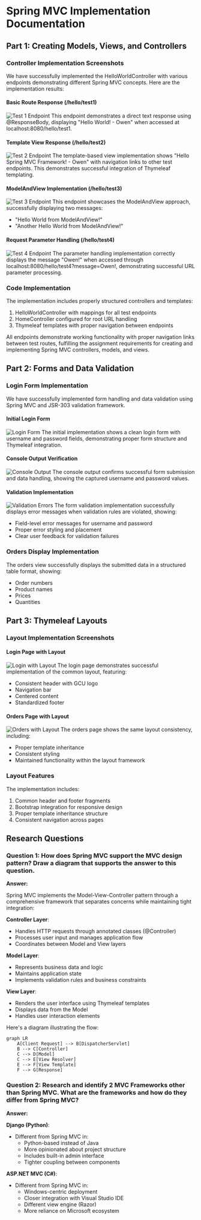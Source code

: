 # Spring MVC Implementation Documentation

## Part 1: Creating Models, Views, and Controllers
### Controller Implementation Screenshots
We have successfully implemented the HelloWorldController with various endpoints demonstrating different Spring MVC concepts. Here are the implementation results:

#### Basic Route Response (/hello/test1)
![Test 1 Endpoint](test1.png)
This endpoint demonstrates a direct text response using @ResponseBody, displaying "Hello World! - Owen" when accessed at localhost:8080/hello/test1.

#### Template View Response (/hello/test2)
![Test 2 Endpoint](test2.png)
The template-based view implementation shows "Hello Spring MVC Framework! - Owen" with navigation links to other test endpoints. This demonstrates successful integration of Thymeleaf templating.

#### ModelAndView Implementation (/hello/test3)
![Test 3 Endpoint](test3.png)
This endpoint showcases the ModelAndView approach, successfully displaying two messages:
- "Hello World from ModelAndView!"
- "Another Hello World from ModelAndView!"

#### Request Parameter Handling (/hello/test4)
![Test 4 Endpoint](test4.png)
The parameter handling implementation correctly displays the message "Owen!" when accessed through localhost:8080/hello/test4?message=Owen!, demonstrating successful URL parameter processing.

### Code Implementation
The implementation includes properly structured controllers and templates:
1. HelloWorldController with mappings for all test endpoints
2. HomeController configured for root URL handling
3. Thymeleaf templates with proper navigation between endpoints

All endpoints demonstrate working functionality with proper navigation links between test routes, fulfilling the assignment requirements for creating and implementing Spring MVC controllers, models, and views.

## Part 2: Forms and Data Validation
### Login Form Implementation
We have successfully implemented form handling and data validation using Spring MVC and JSR-303 validation framework.

#### Initial Login Form
![Login Form](loginForm.png)
The initial implementation shows a clean login form with username and password fields, demonstrating proper form structure and Thymeleaf integration.

#### Console Output Verification
![Console Output](LoginUpdated.png)
The console output confirms successful form submission and data handling, showing the captured username and password values.

#### Validation Implementation
![Validation Errors](LoginFailed.png)
The form validation implementation successfully displays error messages when validation rules are violated, showing:
- Field-level error messages for username and password
- Proper error styling and placement
- Clear user feedback for validation failures

### Orders Display Implementation
The orders view successfully displays the submitted data in a structured table format, showing:
- Order numbers
- Product names
- Prices
- Quantities

## Part 3: Thymeleaf Layouts
### Layout Implementation Screenshots

#### Login Page with Layout
![Login with Layout](OrdersForm.png)
The login page demonstrates successful implementation of the common layout, featuring:
- Consistent header with GCU logo
- Navigation bar
- Centered content
- Standardized footer

#### Orders Page with Layout
![Orders with Layout](OrdersUpdated.png)
The orders page shows the same layout consistency, including:
- Proper template inheritance
- Consistent styling
- Maintained functionality within the layout framework

### Layout Features
The implementation includes:
1. Common header and footer fragments
2. Bootstrap integration for responsive design
3. Proper template inheritance structure
4. Consistent navigation across pages

## Research Questions

### Question 1: How does Spring MVC support the MVC design pattern? Draw a diagram that supports the answer to this question.

**Answer:**

Spring MVC implements the Model-View-Controller pattern through a comprehensive framework that separates concerns while maintaining tight integration:

**Controller Layer**:
- Handles HTTP requests through annotated classes (@Controller)
- Processes user input and manages application flow
- Coordinates between Model and View layers

**Model Layer**:
- Represents business data and logic
- Maintains application state
- Implements validation rules and business constraints

**View Layer**:
- Renders the user interface using Thymeleaf templates
- Displays data from the Model
- Handles user interaction elements

Here's a diagram illustrating the flow:

```mermaid
graph LR
    A[Client Request] --> B[DispatcherServlet]
    B --> C[Controller]
    C --> D[Model]
    C --> E[View Resolver]
    E --> F[View Template]
    F --> G[Response]
```

### Question 2: Research and identify 2 MVC Frameworks other than Spring MVC. What are the frameworks and how do they differ from Spring MVC?

**Answer:**

**Django (Python)**:
- Different from Spring MVC in:
  - Python-based instead of Java
  - More opinionated about project structure
  - Includes built-in admin interface
  - Tighter coupling between components

**ASP.NET MVC (C#)**:
- Different from Spring MVC in:
  - Windows-centric deployment
  - Closer integration with Visual Studio IDE
  - Different view engine (Razor)
  - More reliance on Microsoft ecosystem
